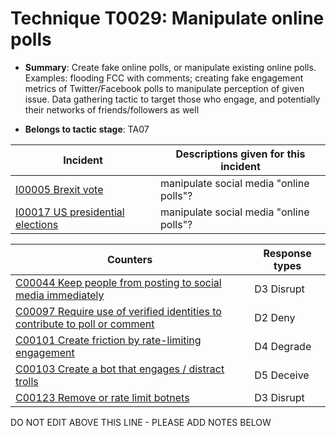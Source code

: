 # Technique T0029: Manipulate online polls

* **Summary**: Create fake online polls, or manipulate existing online polls. Examples: flooding FCC with comments; creating fake engagement metrics of Twitter/Facebook polls to manipulate perception of given issue. Data gathering tactic to target those who engage, and potentially their networks of friends/followers as well

* **Belongs to tactic stage**: TA07


| Incident | Descriptions given for this incident |
| -------- | -------------------- |
| [I00005 Brexit vote](../incidents/I00005.md) | manipulate social media "online polls"?  |
| [I00017 US presidential elections](../incidents/I00017.md) | manipulate social media "online polls"?  |



| Counters | Response types |
| -------- | -------------- |
| [C00044 Keep people from posting to social media immediately](../counters/C00044.md) | D3 Disrupt |
| [C00097 Require use of verified identities to contribute to poll or comment](../counters/C00097.md) | D2 Deny |
| [C00101 Create friction by rate-limiting engagement](../counters/C00101.md) | D4 Degrade |
| [C00103 Create a bot that engages / distract trolls](../counters/C00103.md) | D5 Deceive |
| [C00123 Remove or rate limit botnets](../counters/C00123.md) | D3 Disrupt |


DO NOT EDIT ABOVE THIS LINE - PLEASE ADD NOTES BELOW